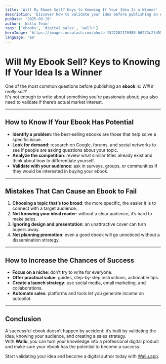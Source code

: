 ```yaml
---
title: 'Will My Ebook Sell? Keys to Knowing If Your Idea Is a Winner'
description: 'Discover how to validate your idea before publishing an ebook and ensure it has sales potential.'
pubDate: '2025-09-19'
author: 'Wallu Team'
tags: ['ebooks', 'digital sales', 'wallu']
heroImage: 'https://images.unsplash.com/photo-1522202176988-66273c2fd55f?w=800&h=400&fit=crop'
language: 'en'
---
```


# Will My Ebook Sell? Keys to Knowing If Your Idea Is a Winner

One of the most common questions before publishing an **ebook** is: *Will it really sell?*  
It's not enough to write about something you're passionate about; you also need to validate if there’s actual market interest.

---

## How to Know If Your Ebook Has Potential

- **Identify a problem**: the best-selling ebooks are those that help solve a specific issue.  
- **Look for demand**: research on Google, forums, and social networks to see if people are asking questions about your topic.  
- **Analyze the competition**: review what similar titles already exist and think about how to differentiate yourself.  
- **Validate with your audience**: ask in surveys, groups, or communities if they would be interested in buying your ebook.

---

## Mistakes That Can Cause an Ebook to Fail

1. **Choosing a topic that’s too broad**: the more specific, the easier it is to connect with a target audience.  
2. **Not knowing your ideal reader**: without a clear audience, it’s hard to make sales.  
3. **Ignoring design and presentation**: an unattractive cover can turn buyers away.  
4. **Not planning promotion**: even a good ebook will go unnoticed without a dissemination strategy.

---

## How to Increase the Chances of Success

- **Focus on a niche**: don’t try to write for everyone.  
- **Offer practical value**: guides, step-by-step instructions, actionable tips.  
- **Create a launch strategy**: use social media, email marketing, and collaborations.  
- **Automate sales**: platforms and tools let you generate income on autopilot.

---

## Conclusion

A successful ebook doesn’t happen by accident: it’s built by validating the idea, knowing your audience, and creating a sales strategy.  
With **Wallu**, you can turn your knowledge into a professional digital product and make sure your ebook has the potential to become a success.

Start validating your idea and become a digital author today with [Wallu.app](https://wallu.app).